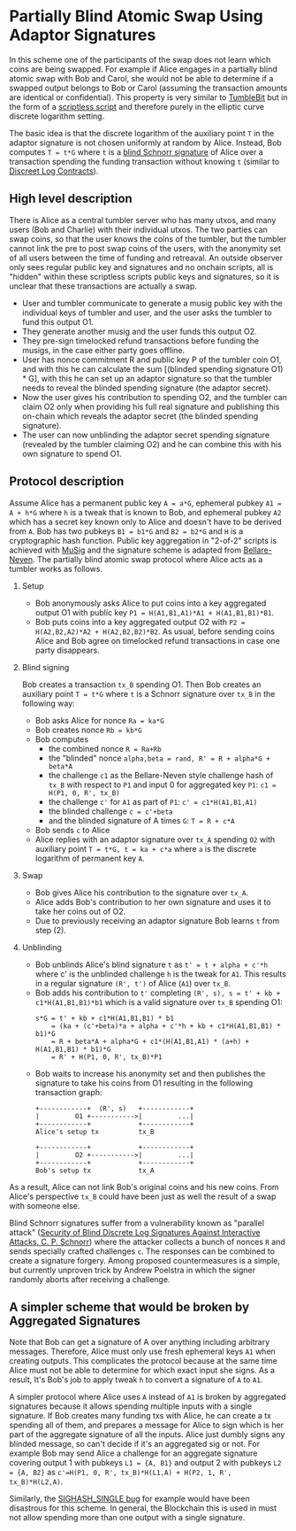 Partially Blind Atomic Swap Using Adaptor Signatures
===========================

In this scheme one of the participants of the swap does not learn which coins
are being swapped. For example if Alice engages in a partially blind atomic
swap with Bob and Carol, she would not be able to determine if a swapped output
belongs to Bob or Carol (assuming the transaction amounts are identical or
confidential). This property is very similar to
[TumbleBit](https://eprint.iacr.org/2016/575.pdf) but in the form of a
[scriptless
script](https://github.com/apoelstra/scriptless-scripts/blob/master/md/atomic-swap.md)
and therefore purely in the elliptic curve discrete logarithm setting.

The basic idea is that the discrete logarithm of the auxiliary point `T` in the
adaptor signature is not chosen uniformly at random by Alice. Instead, Bob
computes `T = t*G` where `t` is a [blind Schnorr
signature](https://blog.cryptographyengineering.com/a-note-on-blind-signature-schemes/)
of Alice over a transaction spending the funding transaction without knowing `t`
(similar to [Discreet Log Contracts](https://adiabat.github.io/dlc.pdf)).

High level description
---
There is Alice as a central tumbler server who has many utxos, and many users
(Bob and Charlie) with their individual utxos. The two parties can swap coins,
so that the user knows the coins of the tumbler, but the tumbler cannot link
the pre to post swap coins of the users, with the anonymity set of all users
between the time of funding and retreaval. An outside observer only sees
regular public key and signatures and no onchain scripts, all is "hidden"
within these scriptless scripts public keys and signatures, so it is unclear
that these transactions are actually a swap.

   * User and tumbler communicate to generate a musig public key with the 
     individual keys of tumbler and user, and the user asks the tumbler to 
     fund this output O1.
   * They generate another musig and the user funds this output O2.
   * They pre-sign timelocked refund transactions before funding the musigs, in
     the case either party goes offline.
   * User has nonce commitment R and public key P of the tumbler coin O1, and 
     with this he can calculate the sum [(blinded spending signature O1) * G],
     with this he can set up an adaptor signature so that the tumbler needs to
     reveal the blinded spending signature (the adaptor secret).
   * Now the user gives his contribution to spending O2, and the tumbler can
     claim O2 only when providing his full real signature and publishing this
     on-chain which reveals the adaptor secret (the blinded spending signature).
   * The user can now unblinding the adaptor secret spending signature (revealed
     by the tumbler claiming O2) and he can combine this with his own signature
     to spend O1.

Protocol description
---
Assume Alice has a permanent public key `A = a*G`, ephemeral pubkey `A1 = A +
h*G` where `h` is a tweak that is known to Bob, and ephemeral pubkey `A2` which
has a secret key known only to Alice and doesn't have to be derived from `A`.
Bob has two pubkeys `B1 = b1*G` and `B2 = b2*G`
and `H` is a cryptographic hash function. Public key aggregation in "2-of-2"
scripts is achieved with [MuSig](https://eprint.iacr.org/2018/068.pdf) and the
signature scheme is adapted from
[Bellare-Neven](https://cseweb.ucsd.edu/~mihir/papers/multisignatures-ccs.pdf).
The partially blind atomic swap protocol where Alice acts as a tumbler works as
follows.

1. Setup

   * Bob anonymously asks Alice to put coins into a key aggregated output O1
     with public key `P1 = H(A1,B1,A1)*A1 + H(A1,B1,B1)*B1`.
   * Bob puts coins into a key aggregated output O2 with `P2 = H(A2,B2,A2)*A2 +
     H(A2,B2,B2)*B2`. As usual, before sending coins Alice and Bob agree on
     timelocked refund transactions in case one party disappears.
2. Blind signing

   Bob creates a transaction `tx_B` spending O1. Then Bob creates an auxiliary
   point `T = t*G` where `t` is a Schnorr signature over `tx_B` in the
   following way:

    * Bob asks Alice for nonce `Ra = ka*G`
    * Bob creates nonce `Rb = kb*G`
    * Bob computes
        * the combined nonce `R = Ra+Rb`
        * the "blinded" nonce `alpha,beta = rand, R' = R + alpha*G + beta*A`
        * the challenge `c1` as the Bellare-Neven style challenge hash of
          `tx_B` with respect to `P1` and input 0 for aggregated key `P1`: `c1
          = H(P1, 0, R', tx_B)`
        * the challenge `c'` for `A1` as part of `P1`: `c' = c1*H(A1,B1,A1)`
        * the blinded challenge `c = c'+beta`
        * and the blinded signature of A times `G`: `T = R + c*A`
   * Bob sends `c` to Alice
   * Alice replies with an adaptor signature over `tx_A` spending `O2` with
     auxiliary point `T = t*G, t = ka + c*a` where `a` is the discrete
     logarithm of permanent key `A`.
3. Swap

    * Bob gives Alice his contribution to the signature over `tx_A`.
    * Alice adds Bob's contribution to her own signature and uses it to take
      her coins out of O2.
    * Due to previously receiving an adaptor signature Bob learns `t` from step (2).
4. Unblinding

   * Bob unblinds Alice's blind signature `t` as `t' = t + alpha + c'*h` where
     c' is the unblinded challenge `h` is the tweak for `A1`. This results in a
     regular signature `(R', t')` of Alice (`A1`) over `tx_B`.
   * Bob adds his contribution to `t'` completing `(R', s), s = t' + kb +
     c1*H(A1,B1,B1)*b1` which is a valid signature over `tx_B` spending O1:
     ```
     s*G = t' + kb + c1*H(A1,B1,B1) * b1
         = (ka + (c'+beta)*a + alpha + c'*h + kb + c1*H(A1,B1,B1) * b1)*G
         = R + beta*A + alpha*G + c1*(H(A1,B1,A1) * (a+h) + H(A1,B1,B1) * b1)*G
         = R' + H(P1, 0, R', tx_B)*P1
     ```
   * Bob waits to increase his anonymity set and then publishes the signature
     to take his coins from O1 resulting in the following transaction graph:
     ```
     +------------+  (R', s)   +------------+
     |         O1 +----------->|         ...|
     +------------+            +------------+
     Alice's setup tx          tx_B

     +------------+            +------------+
     |         O2 +----------->|         ...|
     +------------+            +------------+
     Bob's setup tx            tx_A
     ```

As a result, Alice can not link Bob's original coins and his new coins. From
Alice's perspective `tx_B` could have been just as well the result of a swap
with someone else.

Blind Schnorr signatures suffer from a vulnerability known as "parallel attack"
([Security of Blind Discrete Log Signatures Against Interactive Attacks, C. P.
Schnorr](http://www.math.uni-frankfurt.de/~dmst/research/papers/schnorr.blind_sigs_attack.2001.pdf))
where the attacker collects a bunch of nonces `R` and sends specially crafted
challenges `c`. The responses can be combined to create a signature forgery.
Among proposed countermeasures is a simple, but currently unproven trick by
Andrew Poelstra in which the signer randomly aborts after receiving a
challenge.


A simpler scheme that would be broken by Aggregated Signatures
---
Note that Bob can get a signature of A over anything including arbitrary
messages. Therefore, Alice must only use fresh ephemeral keys `A1` when
creating outputs. This complicates the protocol because at the same time Alice
must not be able to determine for which exact input she signs. As a result,
It's Bob's job to apply tweak `h` to convert a signature of `A` to `A1`.

A simpler protocol where Alice uses `A` instead of `A1` is broken by aggregated
signatures because it allows spending multiple inputs with a single signature.
If Bob creates many funding txs with Alice, he can create a tx spending all of
them, and prepares a message for Alice to sign which is her part of the
aggregate signature of all the inputs. Alice just dumbly signs any blinded
message, so can't decide if it's an aggregated sig or not. For example Bob may
send Alice a challenge for an aggregate signature covering output 1 with
pubkeys `L1 = {A, B1}` and output 2 with pubkeys `L2 = {A, B2}` as `c'=H(P1, 0,
R', tx_B)*H(L1,A) + H(P2, 1, R', tx_B)*H(L2,A)`.

Similarly, the [SIGHASH_SINGLE
bug](https://underhandedcrypto.com/2016/08/17/the-2016-backdoored-cryptocurrency-contest-winner/)
for example would have been disastrous for this scheme. In general, the
Blockchain this is used in must not allow spending more than one output with a
single signature.
